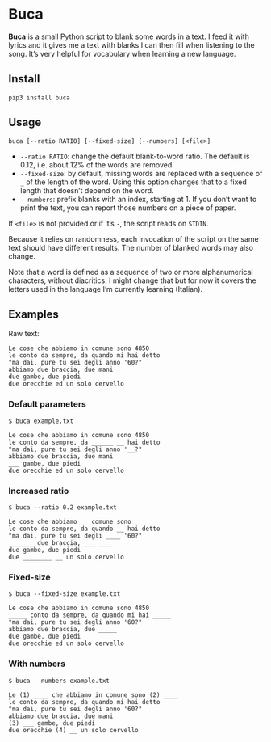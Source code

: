 # Buca

**Buca** is a small Python script to blank some words in a text. I feed it with
lyrics and it gives me a text with blanks I can then fill when listening to the
song. It’s very helpful for vocabulary when learning a new language.

## Install

    pip3 install buca

## Usage

    buca [--ratio RATIO] [--fixed-size] [--numbers] [<file>]

* `--ratio RATIO`: change the default blank-to-word ratio. The default is 0.12,
  i.e. about 12% of the words are removed.
* `--fixed-size`: by default, missing words are replaced with a sequence of `_`
  of the length of the word. Using this option changes that to a fixed length
  that doesn’t depend on the word.
* `--numbers`: prefix blanks with an index, starting at 1. If you don’t want to
  print the text, you can report those numbers on a piece of paper.

If `<file>` is not provided or if it’s `-`, the script reads on `STDIN`.

Because it relies on randomness, each invocation of the script on the same text
should have different results. The number of blanked words may also change.

Note that a word is defined as a sequence of two or more alphanumerical
characters, without diacritics. I might change that but for now it covers the
letters used in the language I’m currently learning (Italian).

## Examples

Raw text:
```
Le cose che abbiamo in comune sono 4850
le conto da sempre, da quando mi hai detto
"ma dai, pure tu sei degli anno '60?"
abbiamo due braccia, due mani
due gambe, due piedi
due orecchie ed un solo cervello
```

### Default parameters

```
$ buca example.txt
```

```
Le cose che abbiamo in comune sono 4850
le conto da sempre, da ______ __ hai detto
"ma dai, pure tu sei degli anno '__?"
abbiamo due braccia, due mani
___ gambe, due piedi
due orecchie ed un solo cervello
```

### Increased ratio

```
$ buca --ratio 0.2 example.txt
```

```
Le cose che abbiamo __ comune sono ____
le conto da sempre, da quando __ hai detto
"ma dai, pure tu sei degli ____ '60?"
_______ due braccia, ___ ____
due gambe, due piedi
due ________ __ un solo cervello
```

### Fixed-size

```
$ buca --fixed-size example.txt
```

```
Le cose che abbiamo in comune sono 4850
_____ conto da sempre, da quando mi hai _____
"ma dai, pure tu sei degli anno '60?"
abbiamo due braccia, due _____
due gambe, due piedi
due orecchie ed un solo cervello
```

### With numbers

```
$ buca --numbers example.txt
```

```
Le (1) ____ che abbiamo in comune sono (2) ____
le conto da sempre, da quando mi hai detto
"ma dai, pure tu sei degli anno '60?"
abbiamo due braccia, due mani
(3) ___ gambe, due piedi
due orecchie (4) __ un solo cervello
```
